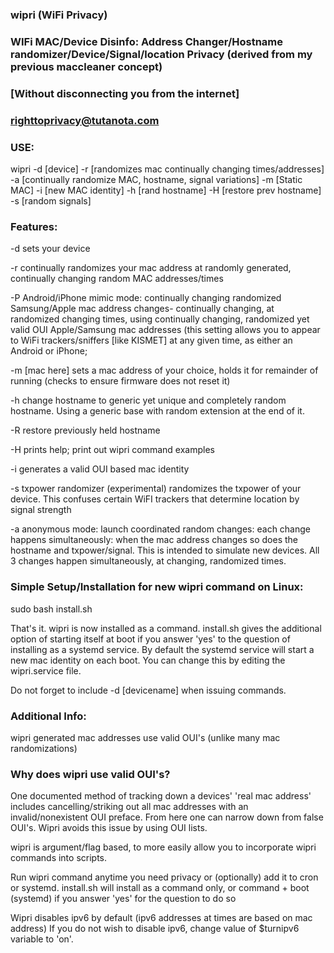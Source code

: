 ### wipri (WiFi Privacy)
### WIFi MAC/Device Disinfo: Address Changer/Hostname randomizer/Device/Signal/location Privacy (derived from my previous maccleaner concept)
### [Without disconnecting you from the internet]
###
### righttoprivacy@tutanota.com
### 

### USE:
wipri -d [device] -r [randomizes mac continually changing times/addresses] -a [continually randomize MAC, hostname, signal variations] -m [Static MAC] -i [new MAC identity] -h [rand hostname] -H [restore prev hostname] -s [random signals]

### Features:
-d sets your device 

-r continually randomizes your mac address at randomly generated, continually changing random MAC addresses/times

-P Android/iPhone mimic mode: continually changing randomized Samsung/Apple mac address changes- continually changing, at randomized changing times, using continually changing, randomized yet valid OUI Apple/Samsung mac addresses (this setting allows you to appear to WiFi trackers/sniffers [like KISMET] at any given time, as either an Android or iPhone; 

-m [mac here] sets a mac address of your choice, holds it for remainder of running (checks to ensure firmware does not reset it)

-h change hostname to generic yet unique and completely random hostname. Using a generic base with random extension at the end of it.

-R restore previously held hostname

-H prints help; print out wipri command examples

-i generates a valid OUI based mac identity 

-s txpower randomizer (experimental) randomizes the txpower of your device. This confuses certain WiFI trackers that determine location by signal strength

-a anonymous mode: launch coordinated random changes: each change happens simultaneously: when the mac address changes so does the hostname and txpower/signal. This is intended to simulate new devices. All 3 changes happen simultaneously, at changing, randomized times.

### Simple Setup/Installation for new wipri command on Linux:
sudo bash install.sh
 
That's it. wipri is now installed as a command. install.sh gives the additional option of starting itself at boot
if you answer 'yes' to the question of installing as a systemd service. By default the systemd service will start
a new mac identity on each boot. You can change this by editing the wipri.service file.

Do not forget to include -d [devicename] when issuing commands.

### Additional Info: 

wipri generated mac addresses use valid OUI's (unlike many mac randomizations)
### Why does wipri use valid OUI's? 
One documented method of tracking down a devices' 'real mac address' includes
cancelling/striking out all mac addresses with an invalid/nonexistent OUI preface.
From here one can narrow down from false OUI's. Wipri avoids this issue by using OUI lists.

wipri is argument/flag based, to more easily allow you to incorporate wipri commands into scripts.

Run wipri command anytime you need privacy or (optionally) add it to cron or systemd. 
install.sh will install as a command only, or command + boot (systemd) if you answer 'yes' for the question to do so 

Wipri disables ipv6 by default (ipv6 addresses at times are based on mac address)
If you do not wish to disable ipv6, change value of $turnipv6 variable to 'on'.

